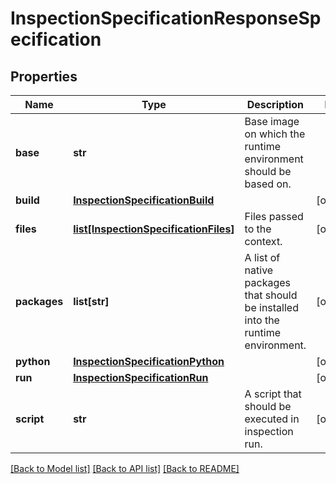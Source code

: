 # InspectionSpecificationResponseSpecification

## Properties
Name | Type | Description | Notes
------------ | ------------- | ------------- | -------------
**base** | **str** | Base image on which the runtime environment should be based on. | 
**build** | [**InspectionSpecificationBuild**](InspectionSpecificationBuild.md) |  | [optional] 
**files** | [**list[InspectionSpecificationFiles]**](InspectionSpecificationFiles.md) | Files passed to the context. | [optional] 
**packages** | **list[str]** | A list of native packages that should be installed into the runtime environment. | [optional] 
**python** | [**InspectionSpecificationPython**](InspectionSpecificationPython.md) |  | [optional] 
**run** | [**InspectionSpecificationRun**](InspectionSpecificationRun.md) |  | [optional] 
**script** | **str** | A script that should be executed in inspection run. | [optional] 

[[Back to Model list]](../README.md#documentation-for-models) [[Back to API list]](../README.md#documentation-for-api-endpoints) [[Back to README]](../README.md)


